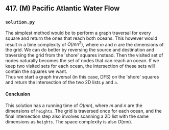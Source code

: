 ## 417. (M) Pacific Atlantic Water Flow

### `solution.py`
The simplest method would be to perform a graph traversal for every square and return the ones that reach both oceans. This however would result in a time complexity of $O(mn^2)$, where $m$ and $n$ are the dimensions of the grid. We can do better by reversing the source and destination and traversing the grid from the 'shore' squares instead. Then the visited set of nodes naturally becomes the set of nodes that can reach an ocean. If we keep two visited sets for each ocean, the intersection of these sets will contain the squares we want.  
Thus we start a graph traversal (in this case, DFS) on the 'shore' squares and return the intersection of the two 2D lists `p` and `a`.  

#### Conclusion
This solution has a running time of $O(mn)$, where $m$ and $n$ are the dimensions of `heights`. The grid is traversed once for each ocean, and the final intersection step also involves scanning a 2D list with the same dimensions as `heights`. The space complexity is also $O(mn)$.  
  

